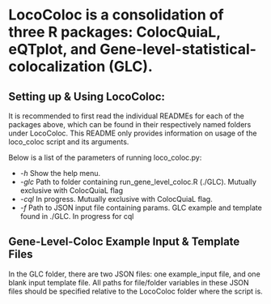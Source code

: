 # LocoColoc is a consolidation of three R packages: ColocQuiaL, eQTplot, and Gene-level-statistical-colocalization (GLC).

## Setting up & Using LocoColoc:
It is recommended to first read the individual READMEs for each of the packages above, which can be found in their respectively named folders under LocoColoc. This README only provides information on usage of the loco_coloc script and its arguments.

Below is a list of the parameters of running loco_coloc.py:
* -*h* Show the help menu.
* -*glc* Path to folder containing run_gene_level_coloc.R (./GLC). Mutually exclusive with ColocQuiaL flag
* -*cql* In progress. Mutually exclusive with ColocQuiaL flag.
* -*f* Path to JSON input file containing params. GLC example and template found in ./GLC. In progress for cql

## Gene-Level-Coloc Example Input & Template Files
In the GLC folder, there are two JSON files: one example_input file, and one blank input template file. All paths for file/folder variables in these JSON files should be specified relative to the LocoColoc folder where the script is. 